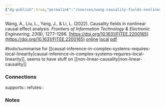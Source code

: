 ```yaml
---
{"dg-publish":true,"permalink":"/sources/wang-causality-fields-nonlinear2022/","title":"Causality fields in nonlinear causal effect analysis","tags":["📖"]}
---
```



Wang, A., Liu, L., Yang, J., & Li, L. (2022). Causality fields in nonlinear causal effect analysis. _Frontiers of Information Technology & Electronic Engineering_, _23_(8), 1277–1286. [https://doi.org/10.1631/FITEE.2200165](https://doi.org/10.1631/FITEE.2200165)
[online](http://zotero.org/users/5872672/items/N8A6QCA9) [local](zotero://select/library/items/N8A6QCA9) [pdf](file:///Users/14055622/Zotero/storage/8LSC9TRT/Wang%20et%20al.%20-%202022%20-%20Causality%20fields%20in%20nonlinear%20causal%20effect%20analys.pdf)
 

#todo/summarise for [[causal-inference-in-complex-systems-requires-local-linearity\|causal-inference-in-complex-systems-requires-local-linearity]], seems to have stuff on [[non-linear-causality\|non-linear-causality]]


### Connections

supports:: 
refutes:: 

### Notes